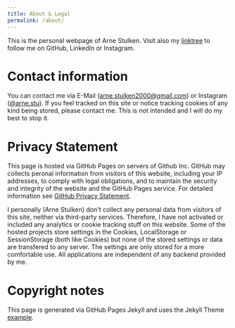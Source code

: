 ```yaml
---
title: About & Legal
permalink: /about/
---
```


This is the personal webpage of Arne Stulken.
Visit also my [linktree](https://linktr.ee/arne.stulken) to follow me on GitHub, LinkedIn or Instagram.

# Contact information
You can contact me via E-Mail ([arne.stulken2000@gmail.com](mailto:arne.stulken200@gmail.com)) or Instagram ([@arne.stu](https://instagram.com/arne.stu)).
If you feel tracked on this site or notice tracking cookies of any kind being stored, please contact me.
This is not intended and I will do my best to stop it.

# Privacy Statement
This page is hosted via GitHub Pages on servers of Github Inc.
GitHub may collects peronal information from visitors of this website, including your IP addresses, to comply with legal obligations, and to maintain the security and integrity of the website and the GitHub Pages service.
For detailed information see [GitHub Privacy Statement](https://docs.github.com/en/github/site-policy/github-privacy-statement).

I personally (Arne Stulken) don't collect any personal data from visitors of this site, neither via third-party services.
Therefore, I have not activated or included any analytics or cookie tracking stuff on this website.
Some of the hosted projects store settings in the Cookies, LocalStorage or SessionStorage (both like Cookies) but none of the stored settings or data are transfered to any server. The settings are only stored for a more comfortable use. All applications are independent of any backend provided by me.

# Copyright notes
This page is generated via GitHub Pages Jekyll and uses the Jekyll Theme [example](.).
